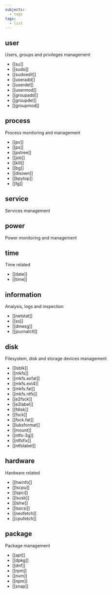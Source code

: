 ```yaml
---
subjects:
  - tags
tags:
  - list
---
```


## user
Users, groups and privileges management

- [[su]]
- [[sudo]]
- [[sudoedit]]
- [[useradd]]
- [[userdel]]
- [[usermod]]
- [[groupadd]]
- [[groupdel]]
- [[groupmod]]

## process
Process monitoring and management

- [[pv]]
- [[ps]]
- [[pstree]]
- [[job]]
- [[kill]]
- [[bg]]
- [[disown]]
- [[bpytop]]
- [[fg]]

## service
Services management

## power
Power monitoring and management

## time
Time related

- [[date]]
- [[time]]

## information
Analysis, logs and inspection

- [[netstat]]
- [[ss]]
- [[dmesg]]
- [[journalctl]]

## disk
Filesystem, disk and storage devices management

- [[lsblk]]
- [[mkfs]]
- [[mkfs.exfat]]
- [[mkfs.ext4]]
- [[mkfs.fat]]
- [[mkfs.ntfs]]
- [[e2fsck]]
- [[e2label]]
- [[fdisk]]
- [[fsck]]
- [[fsck.fat]]
- [[luksformat]]
- [[mount]]
- [[ntfs-3g]]
- [[ntfsfix]]
- [[ntfslabel]]

## hardware
Hardware related

- [[hwinfo]]
- [[lscpu]]
- [[lspci]]
- [[lsusb]]
- [[lshw]]
- [[lsscsi]]
- [[neofetch]]
- [[cpufetch]]

## package
Package management

- [[apt]]
- [[dpkg]]
- [[dnf]]
- [[rpm]]
- [[nvm]]
- [[npm]]
- [[snap]]
